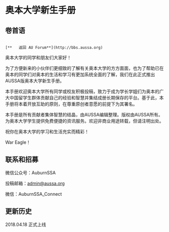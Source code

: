 # 奥本大学新生手册

## 卷首语                                                                  

                                                                                                                   [**   返回 AU Forum**](http://bbs.aussa.org)

奥本大学的同学和朋友们大家好！

为了方便新来的小伙伴们更细致的了解有关奥本大学的方方面面，也为了帮助已在奥本的同学们对奥本的生活和学习有更加系统全面的了解，我们在此正式推出AUSSA版奥本大学新生手册。

本手册欢迎奥本大学所有同学或校友积极投稿，致力于成为学长学姐们为奥本的广大中国留学生群体贡献自己的经验和智慧并集结成册长期保存的平台。基于此，本手册将本着开放互助的原则，在尊重原创者意愿的前提下为其署名。

本手册是所有贡献者集体智慧的结晶，由AUSSA编辑整理。版权由AUSSA所有。为奥本大学学生提供免费便捷的资讯服务。欢迎非商业用途转载，但请注明出处。

祝你在奥本大学的学习和生活充实而精彩！

War Eagle！

## 联系和招募

微信公众号：AuburnSSA

投稿邮箱：admin@aussa.org

微信：AuburnSSA\_Connect

## 更新历史

2018.04.18 正式上线
